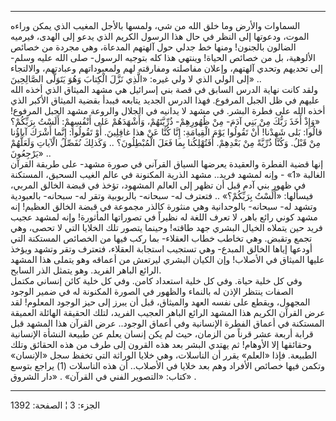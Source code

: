 ------------------------------------------------------------------------

السماوات والأرض وما خلق الله من شي، ولمسها بالأجل المغيب الذي يمكن وراءه
الموت، ودعوتها إلى النظر في حال هذا الرسول الكريم الذي يدعو إلى الهدى،
فيرميه الضالون بالجنون! ومنها خط جدلي حول آلهتهم المدعاة، وهي مجردة من
خصائص الألوهية، بل من خصائص الحياة! وينتهي هذا كله بتوجيه الرسول- صلى
الله عليه وسلم- إلى تحديهم وتحدي آلهتهم، وإعلان مفاصلته ومفارقته لهم
ولمعبوداتهم وعبادتهم، والالتجاء إلى الولي الذي لا ولي غيره: «الَّذِي نَزَّلَ
الْكِتابَ وَهُوَ يَتَوَلَّى الصَّالِحِينَ» ..  
ولقد كانت نهاية الدرس السابق في قصة بني إسرائيل هي مشهد الميثاق الذي
أخذه الله عليهم في ظل الجبل المرفوع. فهذا الدرس الجديد يتابعه فيبدأ
بقضية الميثاق الأكبر الذي أخذه الله على فطرة البشر. في مشهد لا يدانيه في
الجلال والروعة مشهد الجبل المرفوع! «وَإِذْ أَخَذَ رَبُّكَ مِنْ بَنِي آدَمَ- مِنْ ظُهُورِهِمْ-
ذُرِّيَّتَهُمْ، وَأَشْهَدَهُمْ عَلى أَنْفُسِهِمْ: أَلَسْتُ بِرَبِّكُمْ؟ قالُوا: بَلى شَهِدْنا! أَنْ تَقُولُوا يَوْمَ
الْقِيامَةِ: إِنَّا كُنَّا عَنْ هذا غافِلِينَ. أَوْ تَقُولُوا: إِنَّما أَشْرَكَ آباؤُنا مِنْ قَبْلُ. وَكُنَّا
ذُرِّيَّةً مِنْ بَعْدِهِمْ. أَفَتُهْلِكُنا بِما فَعَلَ الْمُبْطِلُونَ؟ .. وَكَذلِكَ نُفَصِّلُ الْآياتِ وَلَعَلَّهُمْ
يَرْجِعُونَ» ..  
إنها قضية الفطرة والعقيدة يعرضها السياق القرآني في صورة مشهد- على طريقة
القرآن الغالبة «1» - وإنه لمشهد فريد.. مشهد الذرية المكنونة في عالم
الغيب السحيق، المستكنة في ظهور بني آدم قبل أن تظهر إلى العالم المشهود،
تؤخذ في قبضة الخالق المربي، فيسألها: «أَلَسْتُ بِرَبِّكُمْ؟» .. فتعترف له- سبحانه-
بالربوبية وتقر له- سبحانه- بالعبودية وتشهد له- سبحانه- بالوحدانية وهي
منثورة كالذر مجموعة في قبضة الخالق العظيم! إنه مشهد كوني رائع باهر، لا
تعرف اللغة له نظيراً في تصوراتها المأثورة! وإنه لمشهد عجيب فريد حين
يتملاه الخيال البشري جهد طاقته! وحينما يتصور تلك الخلايا التي لا تحصى،
وهي تجمع وتقبض. وهي تخاطب خطاب العقلاء- بما ركب فيها من الخصائص المستكنة
التي أودعها إياها الخالق المبدع- وهي تستجيب استجابة العقلاء، فتعترف وتقر
وتشهد ويؤخذ عليها الميثاق في الأصلاب! وإن الكيان البشري ليرتعش من أعماقه
وهو يتملى هذا المشهد الرائع الباهر الفريد. وهو يتمثل الذر السابح.  
وفي كل خلية حياة. وفي كل خلية استعداد كامن. وفي كل خلية كائن إنساني
مكتمل الصفات ينتظر الإذن له بالنماء والظهور في الصورة المكنونة له في
ضمير الوجود المجهول، ويقطع على نفسه العهد والميثاق، قبل أن يبرز إلى حيز
الوجود المعلوم! لقد عرض القرآن الكريم هذا المشهد الرائع الباهر العجيب
الفريد، لتلك الحقيقة الهائلة العميقة المستكنة في أعماق الفطرة الإنسانية
وفي أعماق الوجود.. عرض القرآن هذا المشهد قبل قرابة أربعة عشر قرناً من
الزمان، حيث لم يكن إنسان يعلم عن طبيعة النشأة الإنسانية وحقائقها إلا
الأوهام! ثم يهتدي البشر بعد هذه القرون إلى طرف من هذه الحقائق وتلك
الطبيعة. فإذا «العلم» يقرر أن الناسلات، وهي خلايا الوراثة التي تخفظ سجل
«الإنسان» وتكمن فيها خصائص الأفراد وهم بعد خلايا في الأصلاب.. أن هذه
الناسلات (1) يراجع بتوسع كتاب: «التصوير الفني في القرآن» . «دار الشروق»
.

------------------------------------------------------------------------

الجزء: 3 ¦ الصفحة: 1392
